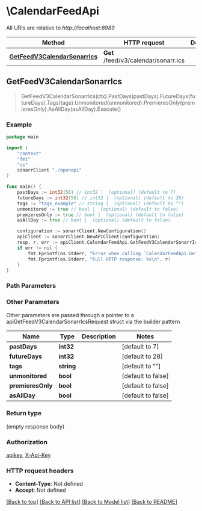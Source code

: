# \CalendarFeedApi

All URIs are relative to *http://localhost:8989*

Method | HTTP request | Description
------------- | ------------- | -------------
[**GetFeedV3CalendarSonarrIcs**](CalendarFeedApi.md#GetFeedV3CalendarSonarrIcs) | **Get** /feed/v3/calendar/sonarr.ics | 



## GetFeedV3CalendarSonarrIcs

> GetFeedV3CalendarSonarrIcs(ctx).PastDays(pastDays).FutureDays(futureDays).Tags(tags).Unmonitored(unmonitored).PremieresOnly(premieresOnly).AsAllDay(asAllDay).Execute()



### Example

```go
package main

import (
    "context"
    "fmt"
    "os"
    sonarrClient "./openapi"
)

func main() {
    pastDays := int32(56) // int32 |  (optional) (default to 7)
    futureDays := int32(56) // int32 |  (optional) (default to 28)
    tags := "tags_example" // string |  (optional) (default to "")
    unmonitored := true // bool |  (optional) (default to false)
    premieresOnly := true // bool |  (optional) (default to false)
    asAllDay := true // bool |  (optional) (default to false)

    configuration := sonarrClient.NewConfiguration()
    apiClient := sonarrClient.NewAPIClient(configuration)
    resp, r, err := apiClient.CalendarFeedApi.GetFeedV3CalendarSonarrIcs(context.Background()).PastDays(pastDays).FutureDays(futureDays).Tags(tags).Unmonitored(unmonitored).PremieresOnly(premieresOnly).AsAllDay(asAllDay).Execute()
    if err != nil {
        fmt.Fprintf(os.Stderr, "Error when calling `CalendarFeedApi.GetFeedV3CalendarSonarrIcs``: %v\n", err)
        fmt.Fprintf(os.Stderr, "Full HTTP response: %v\n", r)
    }
}
```

### Path Parameters



### Other Parameters

Other parameters are passed through a pointer to a apiGetFeedV3CalendarSonarrIcsRequest struct via the builder pattern


Name | Type | Description  | Notes
------------- | ------------- | ------------- | -------------
 **pastDays** | **int32** |  | [default to 7]
 **futureDays** | **int32** |  | [default to 28]
 **tags** | **string** |  | [default to &quot;&quot;]
 **unmonitored** | **bool** |  | [default to false]
 **premieresOnly** | **bool** |  | [default to false]
 **asAllDay** | **bool** |  | [default to false]

### Return type

 (empty response body)

### Authorization

[apikey](../README.md#apikey), [X-Api-Key](../README.md#X-Api-Key)

### HTTP request headers

- **Content-Type**: Not defined
- **Accept**: Not defined

[[Back to top]](#) [[Back to API list]](../README.md#documentation-for-api-endpoints)
[[Back to Model list]](../README.md#documentation-for-models)
[[Back to README]](../README.md)

